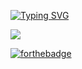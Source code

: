 
[![Typing SVG](https://readme-typing-svg.demolab.com?font=Fira+Code&weight=100&pause=946&color=F71664&multiline=true&width=435&lines=Hello+Gorgeous+%E2%99%A5;Coder+Girl++..+;A+girl+with+magical+powers+who+can+hack+your+day+)](https://git.io/typing-svg)

![](https://komarev.com/ghpvc/?username=ASMAAGT)      

[![forthebadge](https://forthebadge.com/images/badges/built-with-love.svg)](https://forthebadge.com)      


<!--
**ASMAAGT/ASMAAGT** is a ✨ _special_ ✨ repository because its `README.md` (this file) appears on your GitHub profile.

Here are some ideas to get you started:

- 🔭 I’m currently working on ...
- 🌱 I’m currently learning ...
- 👯 I’m looking to collaborate on ...
- 🤔 I’m looking for help with ...
- 💬 Ask me about ...
- 📫 How to reach me: ...
- 😄 Pronouns: ...
- ⚡ Fun fact: ...
-->
